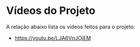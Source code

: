 # Vídeos do Projeto
A relação abaixo lista os vídeos feitos para o projeto:
 - https://youtu.be/LJA6VnJOjEM
 



